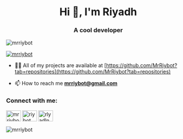 <h1 align="center">Hi 👋, I'm Riyadh</h1>
<h3 align="center">A cool developer</h3>

<p align="left"> <img src="https://komarev.com/ghpvc/?username=mrriybot&label=Profile%20views&color=0e75b6&style=flat" alt="mrriybot" /> </p>

<p align="left"> <a href="https://github.com/ryo-ma/github-profile-trophy"><img src="https://github-profile-trophy.vercel.app/?username=mrriybot" alt="mrriybot" /></a> </p>

- 👨‍💻 All of my projects are available at [https://github.com/MrRiybot?tab=repositories](https://github.com/MrRiybot?tab=repositories)

- 📫 How to reach me **mrriybot@gmail.com**

<h3 align="left">Connect with me:</h3>
<p align="left">
<a href="https://twitter.com/mrriybot" target="blank"><img align="center" src="https://raw.githubusercontent.com/rahuldkjain/github-profile-readme-generator/master/src/images/icons/Social/twitter.svg" alt="mrriybot" height="30" width="40" /></a>
<a href="https://kaggle.com/riybot" target="blank"><img align="center" src="https://raw.githubusercontent.com/rahuldkjain/github-profile-readme-generator/master/src/images/icons/Social/kaggle.svg" alt="riybot" height="30" width="40" /></a>
<a href="https://www.youtube.com/c/rlyadln" target="blank"><img align="center" src="https://raw.githubusercontent.com/rahuldkjain/github-profile-readme-generator/master/src/images/icons/Social/youtube.svg" alt="rlyadln" height="30" width="40" /></a>
</p>

<p><img align="center" src="https://github-readme-streak-stats.herokuapp.com/?user=mrriybot&" alt="mrriybot" /></p>
